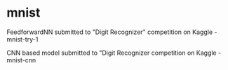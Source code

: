 # mnist
FeedforwardNN submitted to "Digit Recognizer" competition on Kaggle - mnist-try-1

CNN based model submitted to "Digit Recognizer competition on Kaggle - mnist-cnn
